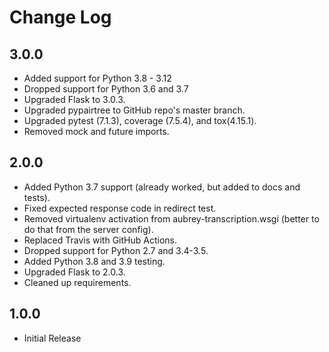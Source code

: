 Change Log
==========

3.0.0
-----
* Added support for Python 3.8 - 3.12
* Dropped support for Python 3.6 and 3.7
* Upgraded Flask to 3.0.3.
* Upgraded pypairtree to GitHub repo's master branch.
* Upgraded pytest (7.1.3), coverage (7.5.4), and tox(4.15.1).
* Removed mock and future imports.


2.0.0
-----

* Added Python 3.7 support (already worked, but added to docs and tests).
* Fixed expected response code in redirect test.
* Removed virtualenv activation from aubrey-transcription.wsgi (better to do that from the server config).
* Replaced Travis with GitHub Actions.
* Dropped support for Python 2.7 and 3.4-3.5.
* Added Python 3.8 and 3.9 testing.
* Upgraded Flask to 2.0.3.
* Cleaned up requirements.


1.0.0
-----

* Initial Release
